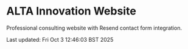 # ALTA Innovation Website

Professional consulting website with Resend contact form integration.

Last updated: Fri Oct  3 12:46:03 BST 2025
